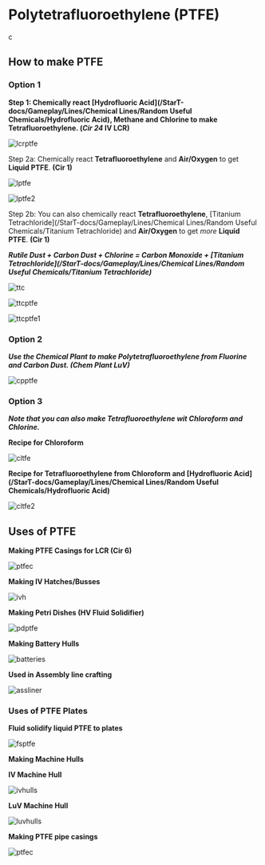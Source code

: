 # Polytetrafluoroethylene (PTFE)
c
## How to make PTFE

### Option 1

**Step 1: Chemically react [Hydrofluoric Acid](/StarT-docs/Gameplay/Lines/Chemical Lines/Random Useful Chemicals/Hydrofluoric Acid), Methane and Chlorine to make Tetrafluoroethylene. <IV>(*Cir 24* IV LCR)</IV>**

![lcrptfe](PTFE_img/large_chemical_reactor_tetrafluoroethylene_from_methane.png) 

Step 2a: Chemically react **Tetrafluoroethylene** and **Air/Oxygen** to get **Liquid PTFE**. **(Cir 1)**

![lptfe](PTFE_img/large_chemical_reactor_ptfe_from_air.png)

![lptfe2](PTFE_img/large_chemical_reactor_ptfe_from_oxygen.png)

Step 2b: You can also chemically react **Tetrafluoroethylene**, [Titanium Tetrachloride](/StarT-docs/Gameplay/Lines/Chemical Lines/Random Useful Chemicals/Titanium Tetrachloride) and **Air/Oxygen** to get *more* **Liquid PTFE**. **(Cir 1)**

***Rutile Dust + Carbon Dust + Chlorine = Carbon Monoxide + [Titanium Tetrachloride](/StarT-docs/Gameplay/Lines/Chemical Lines/Random Useful Chemicals/Titanium Tetrachloride)***

![ttc](PTFE_img/large_chemical_reactor_titanium_tetrachloride.png)

![ttcptfe](PTFE_img/large_chemical_reactor_ptfe_from_tetrachloride_air.png)

![ttcptfe1](PTFE_img/large_chemical_reactor_ptfe_from_tetrachloride_oxygen.png)

### Option 2 

***Use the Chemical Plant to make Polytetrafluoroethylene from Fluorine and Carbon Dust. <Luv>(Chem Plant LuV)</Luv>***

![cpptfe](PTFE_img/chemical_plant_ptfe.png)

### Option 3 

***Note that you can also make Tetrafluoroethylene wit Chloroform and Chlorine.***

**Recipe for Chloroform**

![cltfe](PTFE_img/large_chemical_reactor_chloroform.png)

**Recipe for Tetrafluoroethylene from Chloroform and [Hydrofluoric Acid](/StarT-docs/Gameplay/Lines/Chemical Lines/Random Useful Chemicals/Hydrofluoric Acid)**

![cltfe2](PTFE_img/large_chemical_reactor_tetrafluoroethylene_from_chloroform.png)

## Uses of PTFE

**Making PTFE Casings for LCR (Cir 6)**

![ptfec](PTFE_img/assembler_casing_ptfe_inert.png)

**Making <IV>IV</IV> Hatches/Busses**

![ivh](PTFE_img/assembler_item_import_bus_iv_polytetrafluoroethylene.png)

**Making Petri Dishes <HV>(HV Fluid Solidifier)</HV>**

![pdptfe](PTFE_img/fluid_solidifier_petri_dish_ptfe.png)

**Making Battery Hulls**

![batteries](PTFE_img/assembler_battery_hull_iv.png)

**Used in Assembly line crafting**

![assliner](PTFE_img/assembly_line_exotic_gas_siphon.png)

### Uses of PTFE Plates

**Fluid solidify liquid PTFE to plates**

![fsptfe](PTFE_img/fluid_solidifier_solidify_polytetrafluoroethylene_to_plate.png)

**Making Machine Hulls**

**<iv>IV</iv> Machine Hull**

![ivhulls](PTFE_img/shaped_iv_machine_hull.png)

**<luv>LuV</luv> Machine Hull**

![luvhulls](PTFE_img/shaped_luv_machine_hull.png)

**Making PTFE pipe casings**

![ptfec](PTFE_img/shaped_casing_ptfe_pipe.png)


